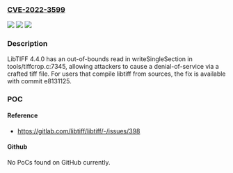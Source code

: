 ### [CVE-2022-3599](https://cve.mitre.org/cgi-bin/cvename.cgi?name=CVE-2022-3599)
![](https://img.shields.io/static/v1?label=Product&message=libtiff&color=blue)
![](https://img.shields.io/static/v1?label=Version&message=n%2Fa&color=blue)
![](https://img.shields.io/static/v1?label=Vulnerability&message=Out-of-bounds%20read%20in%20libtiff&color=brighgreen)

### Description

LibTIFF 4.4.0 has an out-of-bounds read in writeSingleSection in tools/tiffcrop.c:7345, allowing attackers to cause a denial-of-service via a crafted tiff file. For users that compile libtiff from sources, the fix is available with commit e8131125.

### POC

#### Reference
- https://gitlab.com/libtiff/libtiff/-/issues/398

#### Github
No PoCs found on GitHub currently.


